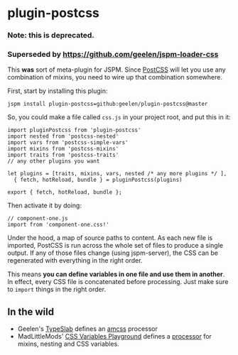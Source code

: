 # plugin-postcss

### Note: this is deprecated.
### Superseded by https://github.com/geelen/jspm-loader-css

This **was** sort of meta-plugin for JSPM. Since [PostCSS](https://github.com/postcss/postcss) will let you use any combination of mixins, you need to wire up that combination somewhere.

First, start by installing this plugin:

```
jspm install plugin-postcss=github:geelen/plugin-postcss@master
```

So, you could make a file called `css.js` in your project root, and put this in it:

```
import pluginPostcss from 'plugin-postcss'
import nested from 'postcss-nested'
import vars from 'postcss-simple-vars'
import mixins from 'postcss-mixins'
import traits from 'postcss-traits'
// any other plugins you want

let plugins = [traits, mixins, vars, nested /* any more plugins */ ],
  { fetch, hotReload, bundle } = pluginPostcss(plugins)

export { fetch, hotReload, bundle };
```

Then activate it by doing:

```
// component-one.js
import from 'component-one.css!'
```

Under the hood, a map of source paths to content. As each new file is imported, PostCSS is run across the whole set of files to produce a single output. If any of those files change (using jspm-server), the CSS can be regenerated with everything in the right order.

This means **you can define variables in one file and use them in another**. In effect, every CSS file is concatenated before processing. Just make sure to `import` things in the right order.

## In the wild

- Geelen's [TypeSlab](http://typeslab.com) defines an [amcss](https://github.com/geelen/typeslab/blob/master/src/amcss.js) processor
- MadLittleMods' [CSS Variables Playground](https://madlittlemods.github.io/postcss-css-variables/playground/) defines a [processor](https://github.com/MadLittleMods/postcss-css-variables/blob/master/playground/css.js) for mixins, nesting and CSS variables.


